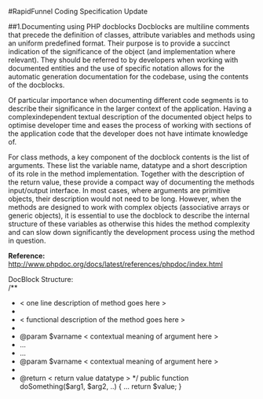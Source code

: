 #RapidFunnel Coding Specification Update

##1.Documenting using PHP doc­blocks 
Doc­blocks are multi­line comments that precede the definition of classes, attribute variables 
and methods using an uniform pre­defined format. Their purpose is to provide a succinct 
indication of the significance of the object (and implementation where relevant). They should be 
referred to by developers when working with documented entities and the use of specific 
notation allows for the automatic generation documentation for the code­base, using the 
contents of the doc­blocks. 
 
Of particular importance when documenting different code segments is to describe their 
significance in the larger context of the application. Having a complex­independent textual 
description of the documented object helps to optimise developer time and eases the process of 
working with sections of the application code that the developer does not have intimate 
knowledge of.  
 
For class methods, a key component of the doc­block contents is the list of arguments. These 
list the variable name, data­type and a short description of its role in the method 
implementation. Together with the description of the return value, these provide a compact way 
of documenting the methods input/output interface. In most cases, where arguments are 
primitive objects, their description would not need to be long. However, when the methods are 
designed to work with complex objects (associative arrays or generic objects), it is essential to 
use the doc­block to describe the internal structure of these variables as otherwise this hides 
the method complexity and can slow down significantly the development process using the 
method in question.  
 
**Reference:**
http://www.phpdoc.org/docs/latest/references/phpdoc/index.html 

Doc­Block Structure:   
/** 
 * <­­ one line description of method goes here ­­> 
 *  
 * <­­ functional description of the method goes here ­­> 
 * 
 * @param <datatype> $varname <­­ contextual meaning of argument here ­­> 
 * ... 
 * ... 
 * @param <datatype> $varname <­­ contextual meaning of argument here ­­> 
 * 
 * @return <­­ return value datatype ­­> 
 */ 
    public function doSomething($arg1, $arg2, ..) { 
        ... 
        return $value; 
    } 
